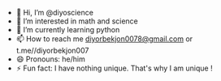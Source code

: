 - 👋 Hi, I’m @diyoscience
- 👀 I’m interested in math and science
- 🌱 I’m currently learning python 
- 📫 How to reach me diyorbekjon0078@gmail.com or t.me//diyorbekjon007
- 😄 Pronouns: he/him
- ⚡ Fun fact: I have nothing unique. That's why I am unique !

<!---
diyoscience/diyoscience is a ✨ special ✨ repository because its `README.md` (this file) appears on your GitHub profile.
You can click the Preview link to take a look at your changes.
--->
